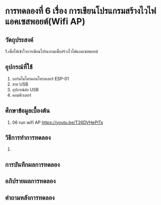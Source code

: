 # การทดลองที่ 6 เรื่อง การเขียนโปรแกรมสร้างไวไฟแอคเซสพอยต์(Wifi AP)

## วัตถุประสงค์
1.เพื่อให้เข้าใจการเขียนโปรแกรมเพื่อสร้างไวไฟแอคเซสพอยต์


## อุปกรณ์ที่ใช้
1. บอร์ดไมโครคอนโทรลเลอร์ ESP-01
2. สาย USB
3. อุปกรณ์ต่อ USB
4. คอมพิวเตอร์


## ศึกษาข้อมูลเบื้องต้น
1. 06 run wifi AP https://youtu.be/T26DVHePlTs

## วิธีการทำการทดลอง
1. 

## การบันทึกผลการทดลอง

## อภิปรายผลการทดลอง

## คำถามหลังการทดลอง
